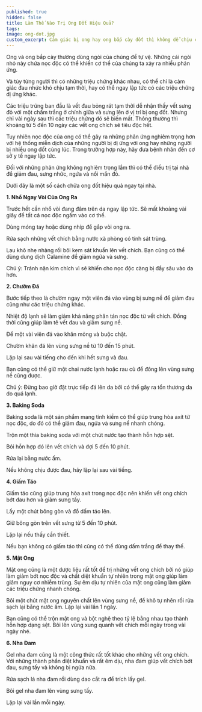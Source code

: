 ```yaml
---
published: true
hidden: false
title: Làm Thế Nào Trị Ong Đốt Hiệu Quả?
tags:
image: ong-dot.jpg
custom_excerpt: Cảm giác bị ong hay ong bắp cày đốt thì không dễ chịu chút nào và thường là rất đau đớn. Vào những tháng có thời tiết ấm áp khi mà chúng ta cũng đang dành nhiều thời gian hoạt động ngoài trời hơn thì những loại côn trùng có ngòi độc như ong xuất hiện nhiều nhất.
---
```


Ong và ong bắp cày thường dùng ngòi của chúng để tự vệ. Những cái ngòi nhỏ này chứa nọc độc có thể khiến cơ thể của chúng ta xảy ra nhiều phản ứng.

Và tùy từng người thì có những triệu chứng khác nhau, có thể chỉ là cảm giác đau nhức khó chịu tạm thời, hay có thể ngay lập tức có các triệu chứng dị ứng khác.

Các triệu trứng ban đầu là vết đau bỏng rát tạm thời dễ nhận thấy vết sưng đỏ với một chấm trắng ở chính giữa và sưng lên ở vị trí bị ong đốt. Nhưng chỉ vài ngày sau thì các triệu chứng đó sẽ biến mất. Thông thường thì khoảng từ 5 đến 10 ngày các vết ong chích sẽ tiêu độc hết.

Tuy nhiên nọc độc của ong có thể gây ra những phản ứng nghiêm trọng hơn với hệ thống miễn dịch của những người bị dị ứng với ong hay những người bị nhiều ong đốt cùng lúc. Trong trường hợp này, hãy đưa bệnh nhân đến cơ sở y tế ngay lập tức.

Đối với những phản ứng không nghiêm trọng lắm thì có thể điều trị tại nhà để giảm đau, sưng nhức, ngứa và nổi mẩn đỏ.

Dưới đây là một số cách chữa ong đốt hiệu quả ngay tại nhà.

**1. Nhổ Ngay Vòi Của Ong Ra**

Trước hết cần nhổ vòi đang đâm trên da ngay lập tức. Sẽ mất khoảng vài giây để tất cả nọc độc ngấm vào cơ thể.

Dùng móng tay hoặc dùng nhíp để gắp vòi ong ra.

Rửa sạch những vết chích bằng nước xà phòng có tính sát trùng.

Lau khô nhẹ nhàng rồi bôi kem sát khuẩn lên vết chích. Bạn cũng có thể dùng dung dịch Calamine để giảm ngứa và sưng.

Chú ý: Tránh nặn kim chích vì sẽ khiến cho nọc độc càng bị đẩy sâu vào da hơn.

**2. Chườm Đá**

Bước tiếp theo là chườm ngay một viên đá vào vùng bị sưng nề để giảm đau cũng như các triệu chứng khác.

Nhiệt độ lạnh sẽ làm giảm khả năng phân tán nọc độc từ vết chích. Đồng thời cũng giúp làm tê vết đau và giảm sưng nề.

Để một vài viên đá vào khăn mỏng và buộc chặt.

Chườm khăn đá lên vùng sưng nề từ 10 đến 15 phút.

Lặp lại sau vài tiếng cho đến khi hết sưng và đau.

Bạn cũng có thể giữ một chai nước lạnh hoặc rau củ để đông lên vùng sưng nề cũng được.

Chú ý: Đừng bao giờ đặt trực tiếp đá lên da bởi có thể gây ra tổn thương da do quá lạnh.

**3. Baking Soda**

Baking soda là một sản phẩm mang tính kiềm có thể giúp trung hòa axít từ nọc độc, do đó có thể giảm đau, ngứa và sưng nề nhanh chóng.

Trộn một thìa baking soda với một chút nước tạo thành hỗn hợp sệt.

Bôi hỗn hợp đó lên vết chích và đợi 5 đến 10 phút.

Rửa lại bằng nước ấm.

Nếu không chịu được đau, hãy lặp lại sau vài tiếng.

**4. Giấm Táo**

Giấm táo cũng giúp trung hòa axít trong nọc độc nên khiến vết ong chích bớt đau hơn và giảm sưng tấy.

Lấy một chút bông gòn và đổ dấm táo lên.

Giữ bông gòn trên vết sưng từ 5 đến 10 phút.

Lặp lại nếu thấy cần thiết.

Nếu bạn không có giấm táo thì cũng có thể dùng dấm trắng để thay thế.

**5. Mật Ong**

Mật ong cũng là một dược liệu rất tốt để trị những vết ong chích bởi nó giúp làm giảm bớt nọc độc và chất diệt khuẩn tự nhiên trong mật ong giúp làm giảm nguy cơ nhiễm trùng. Sự êm dịu tự nhiên của mật ong cũng làm giảm các triệu chứng nhanh chóng.

Bôi một chút mật ong nguyên chất lên vùng sưng nề, để khô tự nhên rồi rửa sạch lại bằng nước ấm. Lặp lại vài lần 1 ngày.

Bạn cũng có thể trộn mật ong và bột nghệ theo tỷ lệ bằng nhau tạo thành hỗn hợp dạng sệt. Bôi lên vùng xung quanh vết chích mỗi ngày trong vài ngày nhé.

**6. Nha Đam**

Gel nha đam cũng là một công thức rất tốt khác cho những vết ong chích. Với những thành phần diệt khuẩn và rất êm dịu, nha đam giúp vết chích bớt đau, sưng tấy và không bị ngứa nữa.

Rửa sạch lá nha đam rồi dùng dao cắt ra để trích lấy gel.

Bôi gel nha đam lên vùng sưng tấy.

Lặp lại vài lần mỗi ngày.